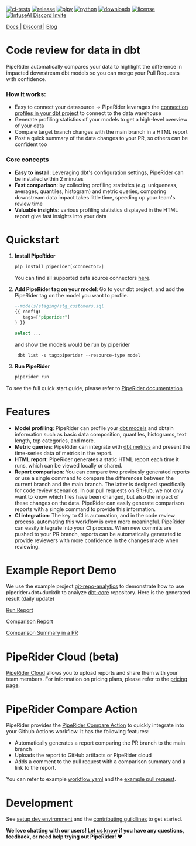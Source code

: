 [![ci-tests](https://github.com/infuseai/piperider-cli/actions/workflows/tests.yaml/badge.svg)](https://github.com/infuseai/piperider-cli/actions/workflows/tests.yaml/badge.svg)
[![release](https://img.shields.io/github/release/infuseAI/piperider-cli/all.svg?style=flat-square)](https://github.com/infuseAI/piperider-cli/releases)
[![pipy](https://img.shields.io/pypi/v/piperider?style=flat-square)](https://pypi.org/project/piperider/)
[![python](https://img.shields.io/pypi/pyversions/piperider?style=flat-square)](https://pypi.org/project/piperider/)
[![downloads](https://img.shields.io/pypi/dw/piperider?style=flat-square)](https://pypi.org/project/piperider/#files)
[![license](https://img.shields.io/github/license/infuseai/piperider?style=flat-square)](https://github.com/InfuseAI/piperider/blob/main/LICENSE)
[![InfuseAI Discord Invite](https://img.shields.io/discord/664381609771925514?color=%237289DA&label=chat&logo=discord&logoColor=white&style=flat-square)](https://discord.com/invite/5zb2aK9KBV)

<p align="left">
  <a href="https://docs.piperider.io/" alt="documentation site" title="Piperider Documentation"> Docs </a> |
  <a href="https://discord.com/invite/5zb2aK9KBV"> Discord </a> |
  <a href="https://blog.infuseai.io/data-reliability-automated-with-piperider-7a823521ef11"> Blog </a> 
</p>

# Code review for data in dbt

PipeRider automatically compares your data to highlight the difference in impacted downstream dbt models so you can merge your Pull Requests with confidence.

### How it works:

- Easy to connect your datasource -> PipeRider leverages the [connection profiles in your dbt project](https://docs.getdbt.com/docs/get-started/connection-profiles) to connect to the data warehouse
- Generate profiling statistics of your models to get a high-level overview of your data
- Compare target branch changes with the main branch in a HTML report
- Post a quick summary of the data changes to your PR, so others can be confident too

### Core concepts

- **Easy to install**: Leveraging dbt's configuration settings, PipeRider can be installed within 2 minutes
- **Fast comparison**: by collecting profiling statistics (e.g. uniqueness, averages, quantiles, histogram) and metric queries, comparing downstream data impact takes little time, speeding up your team's review time
- **Valuable insights**: various profiling statistics displayed in the HTML report give fast insights into your data

# Quickstart

1. **Install PipeRider**

   ```bash
   pip install piperider[<connector>]
   ```

   You can find all supported data source connectors [here](https://docs.piperider.io/reference/supported-data-sources).

1. **Add PipeRider tag on your model**: Go to your dbt project, and add the PipeRider tag on the model you want to profile.

   ```sql
   --models/staging/stg_customers.sql
   {{ config(
      tags=["piperider"]
   ) }}

   select ...
   ```

   and show the models would be run by piperider

   ```
    dbt list -s tag:piperider --resource-type model
   ```

1. **Run PipeRider**

   ```bash
   piperider run
   ```

To see the full quick start guide, please refer to [PipeRider documentation](https://docs.piperider.io/get-started/quick-start)

# Features

- **Model profiling**: PipeRider can profile your [dbt models](https://docs.getdbt.com/docs/build/models) and obtain information such as basic data composition, quantiles, histograms, text length, top categories, and more.
- **Metric queries**: PipeRider can integrate with [dbt metrics](https://docs.getdbt.com/docs/build/metrics) and present the time-series data of metrics in the report.
- **HTML report**: PipeRider generates a static HTML report each time it runs, which can be viewed locally or shared.
- **Report comparison**: You can compare two previously generated reports or use a single command to compare the differences between the current branch and the main branch. The latter is designed specifically for code review scenarios. In our pull requests on GitHub, we not only want to know which files have been changed, but also the impact of these changes on the data. PipeRider can easily generate comparison reports with a single command to provide this information.
- **CI integration**: The key to CI is automation, and in the code review process, automating this workflow is even more meaningful. PipeRider can easily integrate into your CI process. When new commits are pushed to your PR branch, reports can be automatically generated to provide reviewers with more confidence in the changes made when reviewing.

# Example Report Demo

We use the example project [git-repo-analytics](https://github.com/InfuseAI/git-repo-analytics) to demonstrate how to use piperider+dbt+duckdb to analyze [dbt-core](https://github.com/dbt-labs/dbt-core) repository. Here is the generated result (daily update)

[Run Report](https://piperider-github-readme.s3.ap-northeast-1.amazonaws.com/single-run-report/index.html)

[Comparison Report](https://piperider-github-readme.s3.ap-northeast-1.amazonaws.com/comparison-report/index.html)

[Comparison Summary in a PR](https://github.com/InfuseAI/git-repo-analytics/pull/19)

# PipeRider Cloud (beta)

[PipeRider Cloud](http://cloud.piperider.io/) allows you to upload reports and share them with your team members. For information on pricing plans, please refer to the [pricing page](https://www.piperider.io/pricing).

# PipeRider Compare Action

PipeRider provides the [PipeRider Compare Action](https://github.com/marketplace/actions/piperider-compare-action) to quickly integrate into your Github Actions workflow. It has the following features:

- Automatically generates a report comparing the PR branch to the main branch
- Uploads the report to GitHub artifacts or PipeRider cloud
- Adds a comment to the pull request with a comparison summary and a link to the report.

You can refer to example [workflow yaml](https://github.com/InfuseAI/jaffle_shop/blob/main/.github/workflows/pr-compare.yml) and the [example pull request](https://github.com/InfuseAI/jaffle_shop/pull/19).

# Development

See [setup dev environment](DEVELOP.md) and the [contributing guildlines](CONTRIBUTING.md) to get started.

**We love chatting with our users! [Let us know](mailto:product@infuseai.io) if you have any questions, feedback, or need help trying out PipeRider! :heart:**
